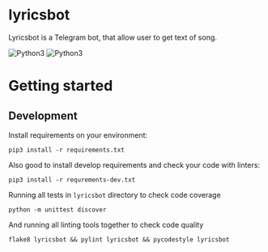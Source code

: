 # lyricsbot

Lyricsbot is a Telegram bot, that allow user to get text of song.

![Python3](https://img.shields.io/badge/Python-3.5-brightgreen.svg)
![Python3](https://img.shields.io/badge/Python-3.6-brightgreen.svg)

# Getting started

## Development

Install requirements on your environment:

```
pip3 install -r requirements.txt
```

Also good to install develop requirements and check your code with linters:

```
pip3 install -r requrements-dev.txt
```

Running all tests in `lyricsbot` directory to check code coverage

```
python -m unittest discover
```

And running all linting tools together to check code quality

```
flake8 lyricsbot && pylint lyricsbot && pycodestyle lyricsbot
```
